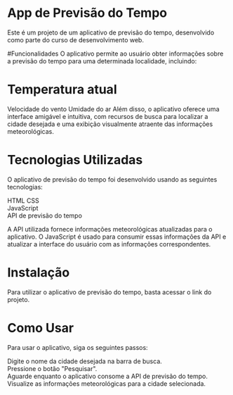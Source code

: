 # App de Previsão do Tempo
Este é um projeto de um aplicativo de previsão do tempo, desenvolvido como parte do curso de desenvolvimento web.

#Funcionalidades
O aplicativo permite ao usuário obter informações sobre a previsão do tempo para uma determinada localidade, incluindo:

# Temperatura atual
Velocidade do vento
Umidade do ar
Além disso, o aplicativo oferece uma interface amigável e intuitiva, com recursos de busca para localizar a cidade desejada e uma exibição visualmente atraente das informações meteorológicas.

# Tecnologias Utilizadas
O aplicativo de previsão do tempo foi desenvolvido usando as seguintes tecnologias:

HTML
CSS  
JavaScript  
API de previsão do tempo  

A API utilizada fornece informações meteorológicas atualizadas para o aplicativo. O JavaScript é usado para consumir essas informações da API e atualizar a interface do usuário com as informações correspondentes.

# Instalação
Para utilizar o aplicativo de previsão do tempo, basta acessar o link do projeto.

# Como Usar
Para usar o aplicativo, siga os seguintes passos:  

Digite o nome da cidade desejada na barra de busca.   
Pressione o botão "Pesquisar".  
Aguarde enquanto o aplicativo consome a API de previsão do tempo.  
Visualize as informações meteorológicas para a cidade selecionada.
